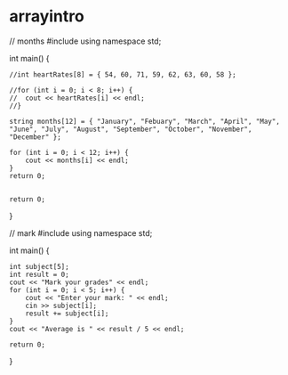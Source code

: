 # arrayintro




// months
#include <iostream>
using namespace std;


  int main() {

	//int heartRates[8] = { 54, 60, 71, 59, 62, 63, 60, 58 };

	//for (int i = 0; i < 8; i++) {
	//	cout << heartRates[i] << endl;
	//}

	string months[12] = { "January", "Febuary", "March", "April", "May", "June", "July", "August", "September", "October", "November", "December" };

	for (int i = 0; i < 12; i++) {
		cout << months[i] << endl;
	}
	return 0;


	return 0;
}
  
  
  
  
  
// mark
  #include <iostream>
  using namespace std;

  int main() {

	int subject[5];
	int result = 0;
	cout << "Mark your grades" << endl;
	for (int i = 0; i < 5; i++) {
		cout << "Enter your mark: " << endl;
		cin >> subject[i];
		result += subject[i];
	}
	cout << "Average is " << result / 5 << endl;

	return 0;
  }
